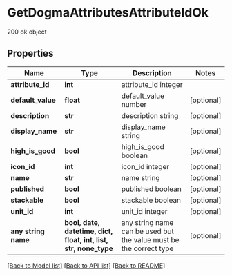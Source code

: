 # GetDogmaAttributesAttributeIdOk

200 ok object

## Properties
Name | Type | Description | Notes
------------ | ------------- | ------------- | -------------
**attribute_id** | **int** | attribute_id integer | 
**default_value** | **float** | default_value number | [optional] 
**description** | **str** | description string | [optional] 
**display_name** | **str** | display_name string | [optional] 
**high_is_good** | **bool** | high_is_good boolean | [optional] 
**icon_id** | **int** | icon_id integer | [optional] 
**name** | **str** | name string | [optional] 
**published** | **bool** | published boolean | [optional] 
**stackable** | **bool** | stackable boolean | [optional] 
**unit_id** | **int** | unit_id integer | [optional] 
**any string name** | **bool, date, datetime, dict, float, int, list, str, none_type** | any string name can be used but the value must be the correct type | [optional]

[[Back to Model list]](../README.md#documentation-for-models) [[Back to API list]](../README.md#documentation-for-api-endpoints) [[Back to README]](../README.md)


